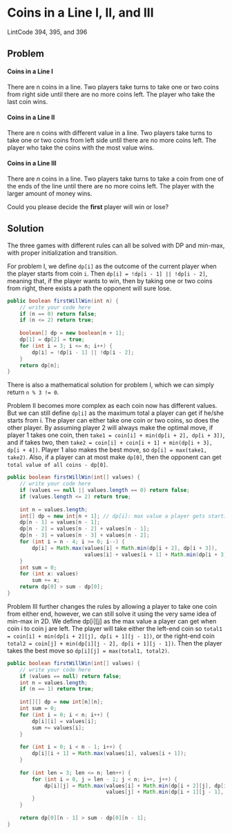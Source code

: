 # Coins in a Line I, II, and III

LintCode 394, 395, and 396

## Problem

#### Coins in a Line I

There are n coins in a line. Two players take turns to take one or two coins from right side until there are no more coins left. The player who take the last coin wins.

#### Coins in a Line II

 There are n coins with different value in a line. Two players take turns to take one or two coins from left side until there are no more coins left. The player who take the coins with the most value wins.

#### Coins in a Line III

There are _n_ coins in a line. Two players take turns to take a coin from one of the ends of the line until there are no more coins left. The player with the larger amount of money wins.

Could you please decide the **first** player will win or lose?

## Solution

The three games with different rules can all be solved with DP and min-max, with proper initialization and transition.

For problem I, we define `dp[i]` as the outcome of the current player when the player starts from coin `i`. Then `dp[i] = !dp[i - 1] || !dp[i - 2]`, meaning that, if the player wants to win, then by taking one or two coins from right, there exists a path the opponent will sure lose.

```java
public boolean firstWillWin(int n) {
    // write your code here
    if (n == 0) return false;
    if (n <= 2) return true;
    
    boolean[] dp = new boolean[n + 1];
    dp[1] = dp[2] = true;
    for (int i = 3; i <= n; i++) {
        dp[i] = !dp[i - 1] || !dp[i - 2];
    }
    return dp[n];
}
```

There is also a mathematical solution for problem I, which we can simply return `n % 3 != 0`.

Problem II becomes more complex as each coin now has different values. But we can still define `dp[i]` as the maximum total a player can get if he/she starts from i. The player can either take one coin or two coins, so does the other player. By assuming player 2 will always make the optimal move, if player 1 takes one coin, then `take1 = coin[i] + min(dp[i + 2], dp[i + 3])`, and if takes two, then `take2 = coin[i] + coin[i + 1] + min(dp[i + 3], dp[i + 4])`. Player 1 also makes the best move, so `dp[i] = max(take1, take2)`. Also, if a player can at most make `dp[0]`, then the opponent can get `total value of all coins - dp[0]`.

```java
public boolean firstWillWin(int[] values) {
    // write your code here
    if (values == null || values.length == 0) return false;
    if (values.length <= 2) return true;
    
    int n = values.length;
    int[] dp = new int[n + 1]; // dp[i]: max value a player gets starting from coin i
    dp[n - 1] = values[n - 1];
    dp[n - 2] = values[n - 2] + values[n - 1];
    dp[n - 3] = values[n - 3] + values[n - 2];
    for (int i = n - 4; i >= 0; i--) {
        dp[i] = Math.max(values[i] + Math.min(dp[i + 2], dp[i + 3]),
                         values[i] + values[i + 1] + Math.min(dp[i + 3], dp[i + 4]));
    }
    int sum = 0;
    for (int x: values)
        sum += x;
    return dp[0] > sum - dp[0];
}
```

Problem III further changes the rules by allowing a player to take one coin from either end, however, we can still solve it using the very same idea of min-max in 2D. We define dp\[i\]\[j\] as the max value a player can get when coin i to coin j are left. The player will take either the left-end coin so `total1 = coin[i] + min(dp[i + 2][j], dp[i + 1][j - 1])`, or the right-end coin `total2 = coin[j] + min(dp[i][j - 2], dp[i + 1][j - 1])`. Then the player takes the best move so `dp[i][j] = max(total1, total2)`.

```java
public boolean firstWillWin(int[] values) {
    // write your code here
    if (values == null) return false;
    int n = values.length;
    if (n == 1) return true;
    
    int[][] dp = new int[n][n];
    int sum = 0;
    for (int i = 0; i < n; i++) {
        dp[i][i] = values[i];
        sum += values[i];
    }
    
    for (int i = 0; i < n - 1; i++) {
        dp[i][i + 1] = Math.max(values[i], values[i + 1]);
    }
    
    for (int len = 3; len <= n; len++) {
        for (int i = 0, j = len - 1; j < n; i++, j++) {
            dp[i][j] = Math.max(values[i] + Math.min(dp[i + 2][j], dp[i + 1][j - 1]),
                                values[j] + Math.min(dp[i + 1][j - 1], dp[i][j - 2]));
        }
    }
    
    return dp[0][n - 1] > sum - dp[0][n - 1];
}
```

